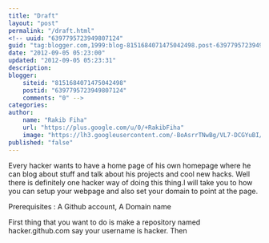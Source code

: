 ```yaml
---
title: "Draft"
layout: "post"
permalink: "/draft.html"
<!-- uuid: "6397795723949807124"
guid: "tag:blogger.com,1999:blog-8151684071475042498.post-6397795723949807124"
date: "2012-09-05 05:23:00"
updated: "2012-09-05 05:23:31"
description:
blogger:
    siteid: "8151684071475042498"
    postid: "6397795723949807124"
    comments: "0" -->
categories:
author:
    name: "Rakib Fiha"
    url: "https://plus.google.com/u/0/+RakibFiha"
    image: "https://lh3.googleusercontent.com/-BoAsrrTNwBg/VL7-DCGYuBI/AAAAAAAAH4g/dRBucA-iSek/w530-h530-n-rw/10336792_922545967757537_13616343738570933_n.jpg"
published: "false"
---
```


Every hacker wants to have a home page of his own homepage where he can blog about stuff and talk about his projects and cool new hacks. Well there is definitely one hacker way of doing this thing.I will take you to how you can setup your webpage and also set your domain to point at the page.

Prerequisites : A Github account, A Domain name

First thing that you want to do is make a repository named hacker.github.com say your username is hacker. Then
